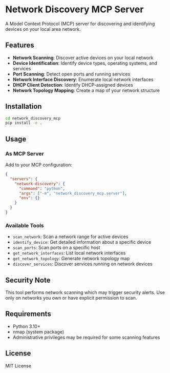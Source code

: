 # Network Discovery MCP Server

A Model Context Protocol (MCP) server for discovering and identifying devices on your local area network.

## Features

- **Network Scanning**: Discover active devices on your local network
- **Device Identification**: Identify device types, operating systems, and services
- **Port Scanning**: Detect open ports and running services
- **Network Interface Discovery**: Enumerate local network interfaces
- **DHCP Client Detection**: Identify DHCP-assigned devices
- **Network Topology Mapping**: Create a map of your network structure

## Installation

```bash
cd network_discovery_mcp
pip install -e .
```

## Usage

### As MCP Server

Add to your MCP configuration:

```json
{
  "servers": {
    "network-discovery": {
      "command": "python",
      "args": ["-m", "network_discovery_mcp.server"],
      "env": {}
    }
  }
}
```

### Available Tools

- `scan_network`: Scan a network range for active devices
- `identify_device`: Get detailed information about a specific device
- `scan_ports`: Scan ports on a specific host
- `get_network_interfaces`: List local network interfaces
- `get_network_topology`: Generate network topology map
- `discover_services`: Discover services running on network devices

## Security Note

This tool performs network scanning which may trigger security alerts. Use only on networks you own or have explicit permission to scan.

## Requirements

- Python 3.10+
- nmap (system package)
- Administrative privileges may be required for some scanning features

## License

MIT License
